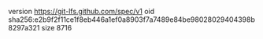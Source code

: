 version https://git-lfs.github.com/spec/v1
oid sha256:e2b9f2f11ce1f8eb446a1ef0a8903f7a7489e84be98028029404398b8297a321
size 8716
